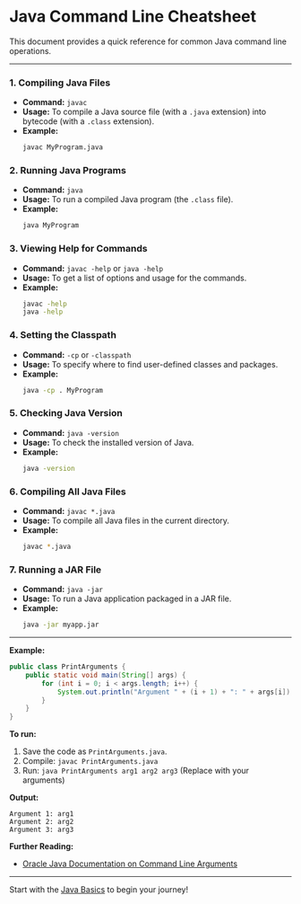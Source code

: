 # Java Command Line Cheatsheet

This document provides a quick reference for common Java command line operations.

---

### 1. **Compiling Java Files**
   - **Command:** `javac`
   - **Usage:** To compile a Java source file (with a `.java` extension) into bytecode (with a `.class` extension).
   - **Example:**
     ```bash
     javac MyProgram.java
     ```

### 2. **Running Java Programs**
   - **Command:** `java`
   - **Usage:** To run a compiled Java program (the `.class` file).
   - **Example:**
     ```bash
     java MyProgram
     ```

### 3. **Viewing Help for Commands**
   - **Command:** `javac -help` or `java -help`
   - **Usage:** To get a list of options and usage for the commands.
   - **Example:**
     ```bash
     javac -help
     java -help
     ```

### 4. **Setting the Classpath**
   - **Command:** `-cp` or `-classpath`
   - **Usage:** To specify where to find user-defined classes and packages.
   - **Example:**
     ```bash
     java -cp . MyProgram
     ```

### 5. **Checking Java Version**
   - **Command:** `java -version`
   - **Usage:** To check the installed version of Java.
   - **Example:**
     ```bash
     java -version
     ```

### 6. **Compiling All Java Files**
   - **Command:** `javac *.java`
   - **Usage:** To compile all Java files in the current directory.
   - **Example:**
     ```bash
     javac *.java
     ```

### 7. **Running a JAR File**
   - **Command:** `java -jar`
   - **Usage:** To run a Java application packaged in a JAR file.
   - **Example:**
     ```bash
     java -jar myapp.jar
     ```
    
---

**Example:**

```java
public class PrintArguments {
    public static void main(String[] args) {
        for (int i = 0; i < args.length; i++) {
            System.out.println("Argument " + (i + 1) + ": " + args[i]);
        }
    }
}
```

**To run:**

1.  Save the code as `PrintArguments.java`.
2.  Compile: `javac PrintArguments.java`
3.  Run: `java PrintArguments arg1 arg2 arg3`  (Replace with your arguments)

**Output:**

```
Argument 1: arg1
Argument 2: arg2
Argument 3: arg3
```

**Further Reading:**

*   [Oracle Java Documentation on Command Line Arguments](https://docs.oracle.com/javase/tutorial/essential/environment/cmdLineArgs.html)


---

Start with the [Java Basics](Concepts/01_Basics) to begin your journey!